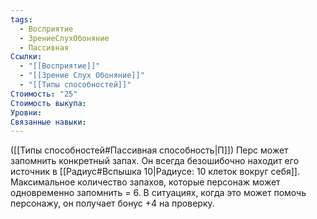```yaml
---
tags:
  - Восприятие
  - ЗрениеСлухОбоняние
  - Пассивная
Ссылки:
  - "[[Восприятие]]"
  - "[[Зрение Слух Обоняние]]"
  - "[[Типы способностей]]"
Стоимость: "25"
Стоимость выкупа: 
Уровни: 
Связанные навыки:
---
```

([[Типы способностей#Пассивная способность|П]]) Перс может запомнить конкретный запах. Он всегда безошибочно находит его источник в [[Радиус#Вспышка 10|Радиусе: 10 клеток вокруг себя]]. Максимальное количество запахов, которые персонаж может одновременно запомнить = 6. В ситуациях, когда это может помочь персонажу, он получает бонус +4 на проверку. 